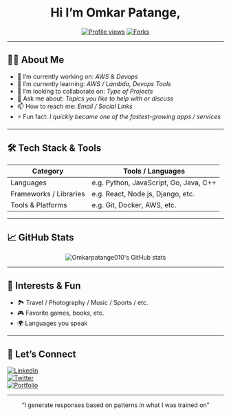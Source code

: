 <!-- HEADER -->
<h1 align="center">Hi  I’m Omkar Patange, <Omkar Patange></h1>
<p align="center">
  <a href="https://github.com/Omkarpatange010"><img src="https://komarev.com/ghpvc/?username=YourUsername&color=brightgreen" alt="Profile views" /></a>
  <a href="https://github.com/Omkarpatange010/My-Portfolio-"><img src="https://img.shields.io/github/forks/YourUsername?style=social" alt="Forks" /></a>
  
</p>

---

## 🧑‍💻 About Me

- 🔭 I’m currently working on: *AWS & Devops*
- 🌱 I’m currently learning: *AWS / Lambda, Devops Tools*
- 👯 I’m looking to collaborate on: *Type of Projects*
- 💬 Ask me about: *Topics you like to help with or discuss*
- 📫 How to reach me: *Email / Social Links*
- ⚡ Fun fact: *I quickly became one of the fastest-growing apps / services*

---

## 🛠️ Tech Stack & Tools

| Category | Tools / Languages |
|---|---|
| Languages | e.g. Python, JavaScript, Go, Java, C++ |
| Frameworks / Libraries | e.g. React, Node.js, Django, etc. |
| Tools & Platforms | e.g. Git, Docker, AWS, etc. |

---

## 📈 GitHub Stats

<p align="center">
  <img src="https://github-readme-stats.vercel.app/api?username=Omkarpatange010&show_icons=true&theme=default" alt="Omkarpatange010's GitHub stats" />
</p>

---


## 🎯 Interests & Fun

- 🏞️ Travel / Photography / Music / Sports / etc.
- 🎮 Favorite games, books, etc.
- 🌍 Languages you speak

---

## 🤝 Let’s Connect

[![LinkedIn](www.linkedin.com/in/om-patange)](www.linkedin.com/in/om-patange)  
[![Twitter](https://img.shields.io/badge/Twitter-@yourtwitter-blue)](https://twitter.com/yourtwitter)  
[![Portfolio](https://github.com/Omkarpatange010/My-Portfolio-)](https://github.com/Omkarpatange010/My-Portfolio-)

---

<p align="center">“I generate responses based on patterns in what I was trained on”</p>
